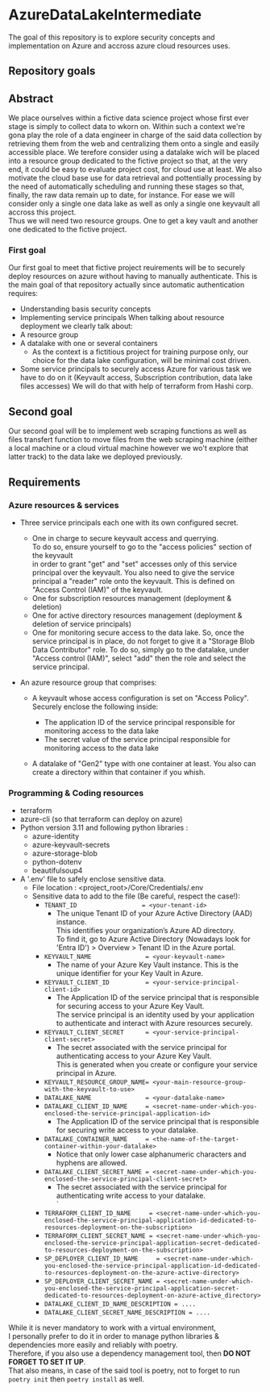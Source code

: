 # AzureDataLakeIntermediate
The goal of this repository is to explore security concepts and implementation on Azure and accross azure cloud resources uses.

## Repository goals
## Abstract
We place ourselves within a fictive data science project whose first ever stage is simply to collect data to wkorn on. Within such a context we're gona play the role of a data engineer in charge of the said data collection by retrieving them from the web and centralizing them onto a single and easily accessible place. We terefore consider using a datalake wich will be placed into a resource group dedicated to the fictive project so that, at the very end, it could be easy to evaluate project cost, for cloud use at least. We also motivate the cloud base use for data retrieval and pottentially processing by the need of automatically scheduling and running these stages so that, finally, the raw data remain up to date, for instance.
For ease we will consider only a single one data lake as well as only a single one keyvault all accross this project.<br>
Thus we will need two resource groups. One to get a key vault and another one dedicated to the fictive project.
### First goal
Our first goal to meet that fictive project reuirements will be to securely deploy resources on azure without having to manually authenticate. This is the main goal of that repository actually since automatic authentication requires:
+ Understanding basis security concepts
+ Implementing service principals
When talking about resource deployment we clearly talk about:
+ A resource group
+ A datalake with one or several containers
    + As the context is a fictitious project for training purpose only, our choice for the data lake configuration, will be minimal cost driven.
+ Some service principals to securely access Azure for various task we have to do on it (Keyvault access, Subscription contribution, data lake files accesses)
We will do that with help of terraform from Hashi corp.

## Second goal
Our second goal will be to implement web scraping functions as well as  
files transfert function to move files from the web scraping machine (either a local machine or a cloud virtual machine however we wo't explore that latter track) to the data lake we deployed previously.

## Requirements
### Azure resources & services
* Three service principals each one with its own configured secret.
    + One in charge to secure keyvault access and querrying.<br>
    To do so, ensure yourself to go to the "access policies" section of the keyvault<br>
    in order to grant "get" and "set" accesses only of this service principal over the keyvault.
    You also need to give the service principal a "reader" role onto the keyvault. This is defined on "Access Control (IAM)" of the keyvault.
    + One for subscription resources management (deployment & deletion)
    + One for active directory resources management (deployment & deletion of service principals)
    + One for monitoring secure access to the data lake.
    So, once the service principal is in place, do not forget to give it a "Storage Blob Data Contributor" role.
    To do so, simply go to the datalake, under "Access control (IAM)", select "add" then the role and select the service principal. 

* An azure resource group that comprises:
    + A keyvault whose access configuration is set on "Access Policy". Securely enclose the following inside:
        + The application ID of the service principal responsible for monitoring access to the data lake
        + The secret value of the service principal responsible for monitoring access to the data lake
    
    + A datalake of "Gen2" type with one container at least. You also can create a directory within that container if you whish.

### Programming & Coding resources
* terraform
* azure-cli (so that terraform can deploy on azure)
* Python version 3.11 and following python libraries :
    + azure-identity
    + azure-keyvault-secrets
    + azure-storage-blob
    + python-dotenv
    + beautifulsoup4
* A '.env' file to safely enclose sensitive data.
    + File location : <project_root>/Core/Credentials/.env
    + Sensitive data to add to the file (Be careful, respect the case!):
        + `TENANT_ID                  = <your-tenant-id>`
            - The unique Tenant ID of your Azure Active Directory (AAD) instance.<br>
            This identifies your organization’s Azure AD directory.<br>
            To find it, go to Azure Active Directory (Nowadays look for 'Entra ID') > Overview > Tenant ID in the Azure portal.
        + `KEYVAULT_NAME               = <your-keyvault-name>`
            - The name of your Azure Key Vault instance. This is the unique identifier for your Key Vault in Azure.
        + `KEYVAULT_CLIENT_ID          = <your-service-principal-client-id>`
            - The Application ID of the service principal that is responsible for securing access to your Azure Key Vault.<br>
            The service principal is an identity used by your application to authenticate and interact with Azure resources securely.
        + `KEYVAULT_CLIENT_SECRET      = <your-service-principal-client-secret>`
            - The secret associated with the service principal for authenticating access to your Azure Key Vault.<br>
            This is generated when you create or configure your service principal in Azure.
        + `KEYVAULT_RESOURCE_GROUP_NAME= <your-main-resource-group-with-the-keyvault-to-use>`
        + `DATALAKE_NAME               = <your-datalake-name>`
        + `DATALAKE_CLIENT_ID_NAME     = <secret-name-under-which-you-enclosed-the-service-principal-application-id>`
            - The Application ID of the service principal that is responsible for securing write access to your datalake.<br>
        + `DATALAKE_CONTAINER_NAME     = <the-name-of-the-target-container-within-your-datalake>`
            - Notice that only lower case alphanumeric characters and hyphens are allowed.
        + `DATALAKE_CLIENT_SECRET_NAME = <secret-name-under-which-you-enclosed-the-service-principal-client-secret>`
            - The secret associated with the service principal for authenticating write access to your datalake.<br>`
        + `TERRAFORM_CLIENT_ID_NAME     = <secret-name-under-which-you-enclosed-the-service-principal-application-id-dedicated-to-resources-deployment-on-the-subscription>`
        + `TERRAFORM_CLIENT_SECRET_NAME = <secret-name-under-which-you-enclosed-the-service-principal-application-secret-dedicated-to-resources-deployment-on-the-subscription>`
        + `SP_DEPLOYER_CLIENT_ID_NAME     = <secret-name-under-which-you-enclosed-the-service-principal-application-id-dedicated-to-resources-deployment-on-the-azure-active-directory>`
        + `SP_DEPLOYER_CLIENT_SECRET_NAME = <secret-name-under-which-you-enclosed-the-service-principal-application-secret-dedicated-to-resources-deployment-on-azure-active_directory>`
        + `DATALAKE_CLIENT_ID_NAME_DESCRIPTION = ....`
        + `DATALAKE_CLIENT_SECRET_NAME_DESCRIPTION = ....`

While it is never mandatory to work with a virtual environment,<br>
I personally prefer to do it in order to manage python libraries & dependencies more easily and reliably with poetry.<br>
Therefore, if you also use a dependency management tool, then **DO NOT FORGET TO SET IT UP**.<br>
That also means, in case of the said tool is poetry, not to forget to run `poetry init` then `poetry install` as well.